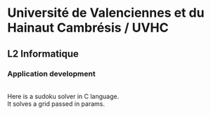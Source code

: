 # Université de Valenciennes et du Hainaut Cambrésis / UVHC
## L2 Informatique
### Application development
<br>
Here is a sudoku solver in C language.<br>
It solves a grid passed in params.
